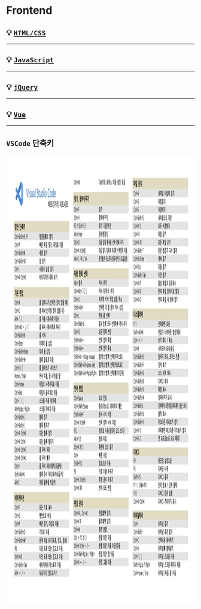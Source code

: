 # **Frontend**  

## 💡 [`HTML/CSS`](https://github.com/MyeongHyeonYoo/frontend/tree/main/HTML_CSS)

---

## 💡 [`JavaScript`](https://github.com/MyeongHyeonYoo/frontend/tree/main/JavaScript)

--- 

## 💡 [`jQuery`](https://github.com/MyeongHyeonYoo/frontend/tree/main/jQuery)

---

## 💡 [`Vue`](https://github.com/MyeongHyeonYoo/frontend/tree/main/Vue)

---

## **`VSCode`** 단축키 

<img src="vscode_단축키.png" width="1200" height="1200">

